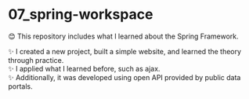 # 07_spring-workspace

😊 This repository includes what I learned about the Spring Framework. <br>

✨ I created a new project, built a simple website, and learned the theory through practice. <br>
✨ I applied what I learned before, such as ajax. <br>
✨ Additionally, it was developed using open API provided by public data portals.

